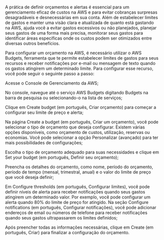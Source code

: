 A prática de definir orçamentos e alertas é essencial para um gerenciamento eficaz de custos na AWS e para evitar cobranças surpresas desagradáveis e desnecessárias em sua conta. Além de estabelecer limites de gastos e manter uma visão clara e atualizada de quanto está gastando na AWS, ajuda você a evitar gastos excessivos ou não planejados, planejar seus gastos de uma forma mais precisa, monitorar seus gastos para identificar áreas específicas onde os custos podem ser otimizados entre diversas outros benefícios.

Para configurar um orçamento na AWS, é necessário utilizar o AWS Budgets, ferramenta que te permite estabelecer limites de gastos para seus recursos e receber notificações por e-mail ou mensagem de texto quando os gastos atingirem um determinado limite. Para configurar esse recurso, você pode seguir o seguinte passo a passo:

Acesse o Console de Gerenciamento da AWS;

No console, navegue até o serviço AWS Budgets digitando Budgets na barra de pesquisa ou selecionando-o na lista de serviços;

Clique em Create budget (em português, Criar orçamento) para começar a configurar seu limite de preço e alerta;

Na página Create a budget (em português, Criar um orçamento), você pode selecionar o tipo de orçamento que deseja configurar. Existem várias opções disponíveis, como orçamento de custos, utilização, reservas ou economias. Você pode selecionar a opção Personalizar (avançado) para ter mais possibilidades de configurações;

Escolha o tipo de orçamento adequado para suas necessidades e clique em Set your budget (em português, Definir seu orçamento);

Preencha os detalhes do orçamento, como nome, período do orçamento, período de tempo (mensal, trimestral, anual) e o valor do limite de preço que você deseja definir;

Em Configure thresholds (em português, Configurar limites), você pode definir níveis de alerta para receber notificações quando seus gastos atingirem um determinado valor. Por exemplo, você pode configurar um alerta quando 80% do limite de preço for atingido. Na seção Configure notifications (em português, Configurar notificações), você pode adicionar endereços de email ou números de telefone para receber notificações quando seus gastos ultrapassarem os limites definidos;

Após preencher todas as informações necessárias, clique em Create (em português, Criar) para finalizar a configuração do orçamento.